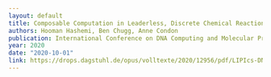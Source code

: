 ```yaml
---
layout: default 
title: Composable Computation in Leaderless, Discrete Chemical Reaction Networks
authors: Hooman Hashemi, Ben Chugg, Anne Condon
publication: International Conference on DNA Computing and Molecular Programming
year: 2020
date: "2020-10-01"
link: https://drops.dagstuhl.de/opus/volltexte/2020/12956/pdf/LIPIcs-DNA-2020-3.pdf
---
```

